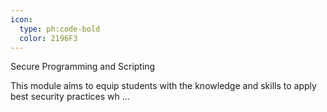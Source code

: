 ```yaml
---
icon:
  type: ph:code-bold
  color: 2196F3
---
```


Secure Programming and Scripting

This module aims to equip students with the knowledge and skills to apply best security practices wh ... 
